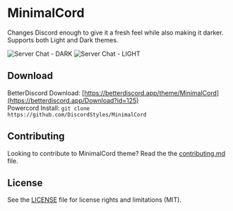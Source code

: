 # MinimalCord

Changes Discord enough to give it a fresh feel while also making it darker. Supports both Light and Dark themes.

![Server Chat - DARK](https://i.imgur.com/0VDtwzf.png)
![Server Chat - LIGHT](https://i.imgur.com/omiHA0O.png)

## Download

BetterDiscord Download: [https://betterdiscord.app/theme/MinimalCord](https://betterdiscord.app/Download?id=125)  
Powercord Install: `git clone https://github.com/DiscordStyles/MinimalCord`

## Contributing

Looking to contribute to MinimalCord theme? Read the the [contributing.md](https://github.com/DiscordStyles/MinimalCord/blob/master/CONTRIBUTING.md) file.

## License

See the [LICENSE](https://github.com/DiscordStyles/MinimalCord/blob/master/LICENSE.md) file for license rights and limitations (MIT).
